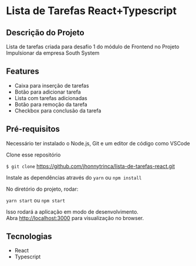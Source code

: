 # Lista de Tarefas React+Typescript

## Descrição do Projeto

Lista de tarefas criada para desafio 1 do módulo de Frontend no Projeto Impulsionar da empresa South System

## Features

- Caixa para inserção de tarefas
- Botão para adicionar tarefa
- Lista com tarefas adicionadas
- Botão para remoção da tarefa
- Checkbox para conclusão da tarefa

## Pré-requisitos

Necessário ter instalado o Node.js, Git e um editor de código como VSCode

Clone esse repositório

`$ git clone` <https://github.com/jhonnytrinca/lista-de-tarefas-react.git>

Instale as dependências através do `yarn` ou `npm install`

No diretório do projeto, rodar:

`yarn start` ou `npm start`

Isso rodará a aplicação em modo de desenvolvimento.\
Abra [http://localhost:3000](http://localhost:3000) para visualização no browser.

## Tecnologias

- React
- Typescript
